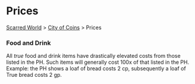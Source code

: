 # Prices

[Scarred World](./scarred-world.md) > [City of Coins](./city-of-coins.md) > Prices

### Food and Drink
All *true* food and drink items have drastically elevated costs from those listed in the PH. Such items will generally cost 100x of that listed in the PH. Example: the PH shows a loaf of bread costs 2 cp, subsequently a loaf of True bread costs 2 gp.
